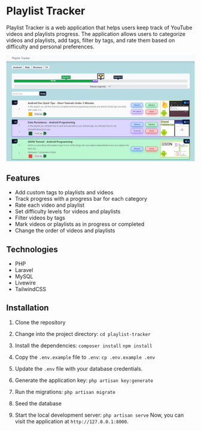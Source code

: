 # Playlist Tracker

Playlist Tracker is a web application that helps users keep track of YouTube videos and playlists progress. The application allows users to categorize videos and playlists, add tags, filter by tags, and rate them based on difficulty and personal preferences.

![Playlist Tracker Screenshot](/preview.png?raw=true "Playlist Tracker Screenshot")

## Features

- Add custom tags to playlists and videos
- Track progress with a progress bar for each category
- Rate each video and playlist
- Set difficulty levels for videos and playlists
- Filter videos by tags
- Mark videos or playlists as in progress or completed
- Change the order of videos and playlists

## Technologies

- PHP
- Laravel
- MySQL
- Livewire
- TailwindCSS

## Installation

1. Clone the repository

2. Change into the project directory:
`cd playlist-tracker`

3. Install the dependencies:
`composer install`
`npm install`


4. Copy the `.env.example` file to `.env`: 
`cp .env.example .env`

5. Update the `.env` file with your database credentials.

6. Generate the application key:
`php artisan key:generate`

7. Run the migrations:
`php artisan migrate`

8. Seed the database

9. Start the local development server:
`php artisan serve`
Now, you can visit the application at `http://127.0.0.1:8000`.
